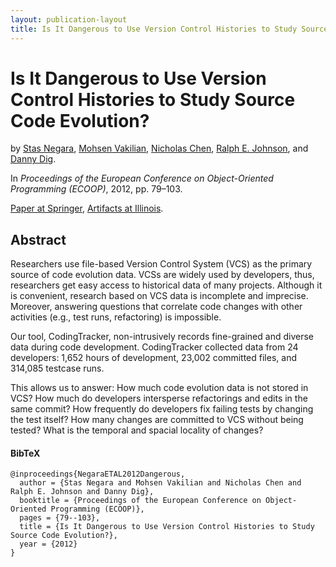 ```yaml
---
layout: publication-layout
title: Is It Dangerous to Use Version Control Histories to Study Source Code Evolution? | Mohsen Vakilian
---
```


# Is It Dangerous to Use Version Control Histories to Study Source Code Evolution?

by [Stas Negara]({{site.url_stas_negara}}), [Mohsen Vakilian]({{site.url}}/),
[Nicholas Chen]({{site.url_nicholas_chen}}), [Ralph E.
Johnson]({{site.url_ralph_e_johnson}}), and [Danny Dig]({{site.url_danny_dig}}).

In *Proceedings of the European Conference on Object-Oriented Programming
(ECOOP)*, 2012, pp. 79–103.

[Paper at Springer](http://dx.doi.org/10.1007/978-3-642-31057-7_5), [Artifacts
at Illinois](http://codingtracker.web.engr.illinois.edu/).

## Abstract

Researchers use file-based Version Control System (VCS) as the primary source of
code evolution data. VCSs are widely used by developers, thus, researchers get
easy access to historical data of many projects. Although it is convenient,
research based on VCS data is incomplete and imprecise. Moreover, answering
questions that correlate code changes with other activities (e.g., test runs,
refactoring) is impossible.

Our tool, CodingTracker, non-intrusively records fine-grained and diverse data
during code development. CodingTracker collected data from 24 developers: 1,652
hours of development, 23,002 committed files, and 314,085 testcase runs.

This allows us to answer: How much code evolution data is not stored in VCS? How
much do developers intersperse refactorings and edits in the same commit? How
frequently do developers fix failing tests by changing the test itself? How many
changes are committed to VCS without being tested? What is the temporal and
spacial locality of changes?

#### BibTeX

    @inproceedings{NegaraETAL2012Dangerous,
      author = {Stas Negara and Mohsen Vakilian and Nicholas Chen and Ralph E. Johnson and Danny Dig},
      booktitle = {Proceedings of the European Conference on Object-Oriented Programming (ECOOP)},
      pages = {79--103},
      title = {Is It Dangerous to Use Version Control Histories to Study Source Code Evolution?},
      year = {2012}
    }

